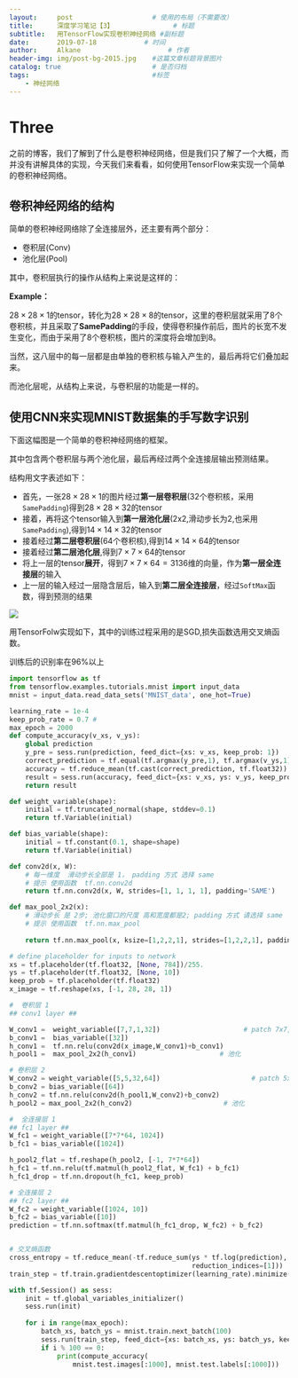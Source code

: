 ```yaml
---
layout:     post                    # 使用的布局（不需要改）
title:      深度学习笔记【3】               # 标题 
subtitle:   用TensorFlow实现卷积神经网络 #副标题
date:       2019-07-18            # 时间
author:     Alkane                      # 作者
header-img: img/post-bg-2015.jpg    #这篇文章标题背景图片
catalog: true                       # 是否归档
tags:                               #标签
    - 神经网络
---
```


# Three

之前的博客，我们了解到了什么是卷积神经网络，但是我们只了解了一个大概，而并没有讲解具体的实现，今天我们来看看，如何使用TensorFlow来实现一个简单的卷积神经网络。



## 卷积神经网络的结构

简单的卷积神经网络除了全连接层外，还主要有两个部分：

- 卷积层(Conv)
- 池化层(Pool)

其中，卷积层执行的操作从结构上来说是这样的：



**Example：**

$28\times 28\times 1$的tensor，转化为$28\times 28\times 8$的tensor，这里的卷积层就采用了8个卷积核，并且采取了**SamePadding**的手段，使得卷积操作前后，图片的长宽不发生变化，而由于采用了8个卷积核，图片的深度将会增加到8。



当然，这八层中的每一层都是由单独的卷积核与输入产生的，最后再将它们叠加起来。



而池化层呢，从结构上来说，与卷积层的功能是一样的。



## 使用CNN来实现MNIST数据集的手写数字识别

下面这幅图是一个简单的卷积神经网络的框架。



其中包含两个卷积层与两个池化层，最后再经过两个全连接层输出预测结果。



结构用文字表述如下：



- 首先，一张$28\times 28 \times 1$的图片经过**第一层卷积层**(32个卷积核，采用`SamePadding`)得到$28\times 28 \times 32$的tensor
- 接着，再将这个tensor输入到**第一层池化层**(2x2,滑动步长为2,也采用`SamePadding`),得到$14\times 14\times 32$的tensor
- 接着经过**第二层卷积层**(64个卷积核),得到$14\times 14\times 64$的tensor
- 接着经过**第二层池化层**,得到$7\times 7\times 64$的tensor
- 将上一层的tensor**展开**，得到$7\times 7\times 64=3136$维的向量，作为**第一层全连接层**的输入
- 上一层的输入经过一层隐含层后，输入到**第二层全连接层**，经过`SoftMax`函数，得到预测的结果

![](https://ae01.alicdn.com/kf/HTB1emF.aKL2gK0jSZFm7637iXXa2.png)

用TensorFolw实现如下，其中的训练过程采用的是SGD,损失函数选用交叉熵函数。



训练后的识别率在96%以上

```python
import tensorflow as tf
from tensorflow.examples.tutorials.mnist import input_data
mnist = input_data.read_data_sets('MNIST_data', one_hot=True)

learning_rate = 1e-4
keep_prob_rate = 0.7 # 
max_epoch = 2000
def compute_accuracy(v_xs, v_ys):
    global prediction
    y_pre = sess.run(prediction, feed_dict={xs: v_xs, keep_prob: 1})
    correct_prediction = tf.equal(tf.argmax(y_pre,1), tf.argmax(v_ys,1))
    accuracy = tf.reduce_mean(tf.cast(correct_prediction, tf.float32))
    result = sess.run(accuracy, feed_dict={xs: v_xs, ys: v_ys, keep_prob: 1})
    return result

def weight_variable(shape):
    initial = tf.truncated_normal(shape, stddev=0.1)
    return tf.Variable(initial)

def bias_variable(shape):
    initial = tf.constant(0.1, shape=shape)
    return tf.Variable(initial)

def conv2d(x, W):
    # 每一维度  滑动步长全部是 1， padding 方式 选择 same
    # 提示 使用函数  tf.nn.conv2d    
    return tf.nn.conv2d(x, W, strides=[1, 1, 1, 1], padding='SAME')

def max_pool_2x2(x):
    # 滑动步长 是 2步; 池化窗口的尺度 高和宽度都是2; padding 方式 请选择 same
    # 提示 使用函数  tf.nn.max_pool
    
    return tf.nn.max_pool(x, ksize=[1,2,2,1], strides=[1,2,2,1], padding='SAME')

# define placeholder for inputs to network
xs = tf.placeholder(tf.float32, [None, 784])/255.
ys = tf.placeholder(tf.float32, [None, 10])
keep_prob = tf.placeholder(tf.float32)
x_image = tf.reshape(xs, [-1, 28, 28, 1])

#  卷积层 1
## conv1 layer ##

W_conv1 =  weight_variable([7,7,1,32])                     # patch 7x7, in size 1, out size 32
b_conv1 =  bias_variable([32])                    
h_conv1 =  tf.nn.relu(conv2d(x_image,W_conv1)+b_conv1)                     # 卷积  自己选择 选择激活函数
h_pool1 =  max_pool_2x2(h_conv1)                     # 池化               

# 卷积层 2
W_conv2 = weight_variable([5,5,32,64])                       # patch 5x5, in size 32, out size 64
b_conv2 = bias_variable([64])
h_conv2 = tf.nn.relu(conv2d(h_pool1,W_conv2)+b_conv2)                       # 卷积  自己选择 选择激活函数
h_pool2 = max_pool_2x2(h_conv2)                       # 池化

#  全连接层 1
## fc1 layer ##
W_fc1 = weight_variable([7*7*64, 1024])
b_fc1 = bias_variable([1024])

h_pool2_flat = tf.reshape(h_pool2, [-1, 7*7*64])
h_fc1 = tf.nn.relu(tf.matmul(h_pool2_flat, W_fc1) + b_fc1)
h_fc1_drop = tf.nn.dropout(h_fc1, keep_prob)

# 全连接层 2
## fc2 layer ##
W_fc2 = weight_variable([1024, 10])
b_fc2 = bias_variable([10])
prediction = tf.nn.softmax(tf.matmul(h_fc1_drop, W_fc2) + b_fc2)


# 交叉熵函数
cross_entropy = tf.reduce_mean(-tf.reduce_sum(ys * tf.log(prediction),
                                              reduction_indices=[1]))
train_step = tf.train.gradientdescentoptimizer(learning_rate).minimize(cross_entropy)

with tf.Session() as sess:
    init = tf.global_variables_initializer()
    sess.run(init)
    
    for i in range(max_epoch):
        batch_xs, batch_ys = mnist.train.next_batch(100)
        sess.run(train_step, feed_dict={xs: batch_xs, ys: batch_ys, keep_prob:keep_prob_rate})
        if i % 100 == 0:
            print(compute_accuracy(
                mnist.test.images[:1000], mnist.test.labels[:1000]))
```

